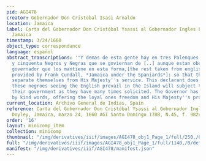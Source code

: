 ```yaml
---
pid: AGI478
creator: Gobernador Don Cristobal Isasi Arnaldo
location: Jamaica
label: Carta del Gobernador Don Cristóbal Ysassi al Gobernador Ingles Eduardo Doyley,
  Jamaica
timestamp: 3/24/1660
object_type: correspondance
language: español
abstract_transcriptions: '"Y demas de esta gente hay en tres Palenques como docientos
  y cinquenta Negros y Negras que se goviernan de [..] aunque estan obedientes al
  governador que los mantiene en esta forma,[the rest taken from english translation
  provided by Frank Cundall, *Jamaica under the Spaniards*]: so that they may not
  separate themselves from His Majesty''s service. This declarant does not know if
  these negroes seeing the English prevail in the Island will subject themselves to
  their government as they have many times solicited. The Governor has impeded it
  by kind words, offering the loyal ones freedom and His Majesty''s protection."'
current_location: Archivo General de Indias, Spain
reference: Carta del Gobernador Don Cristóbal Ysassi al Gobernador Ingles Eduardo
  Doyley, Jamaica, marzo 24, 1660 AGI Santo Domingo 178B, N.45, f. 982v
order: '16'
layout: minicomp_item
collection: minicomp
thumbnail: "/img/derivatives/iiif/images/AGI478_obj1_Page_1/full/250,/0/default.jpg"
full: "/img/derivatives/iiif/images/AGI478_obj1_Page_1/full/1140,/0/default.jpg"
manifest: "/img/derivatives/iiif/AGI478/manifest.json"
---
```

